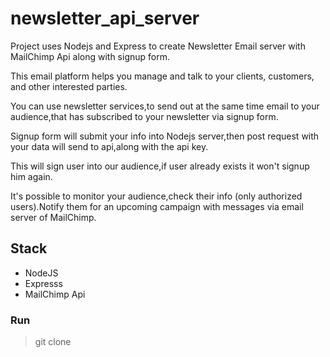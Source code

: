 # newsletter_api_server

Project uses Nodejs and Express to create Newsletter Email server with MailChimp Api along with signup form.

This email platform helps you manage and talk to your clients, customers, and other interested parties.

You can use newsletter services,to send out at the same time email to your audience,that has subscribed to your newsletter via signup form.

Signup form will submit your info into Nodejs server,then post request with your data will send to api,along with the api key.

This will sign user into our audience,if user already exists it won't signup him again.

It's possible to monitor your audience,check their info (only authorized users).Notify them for an upcoming campaign with messages via email server of MailChimp.

## Stack
+ NodeJS
+ Expresss
+ MailChimp Api


### Run
> git clone 


